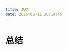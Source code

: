 ```yaml
---
title: 总结
date: 2025-05-11 20:14:45
---
```


# 总结

<TreeTable :data=tableData></TreeTable>



<script lang="ts" setup>
//#region
const tableData: Tables[] = [
    {
        name: "政治理论",
        time: 466,
        questionCount: 20,
        correctCount: 9,
        children: [
            {
                name: "马克思主义",
                time: 76,
                questionCount: 3,
                correctCount: 3,
                children: [
                    {
                        name: "哲学",
                        time: 45,
                        questionCount: 2,
                        correctCount: 2,
                        children: [
                            {
                                name: "辩证法",
                                time: 45,
                                questionCount: 2,
                                correctCount: 2,


                            }
                        ],

                    },
                    {
                        name: "政治经济学",
                        time: 31,
                        questionCount: 1,
                        correctCount: 1,
                        children: [
                            {
                                name: "政治经济学-其他",
                                time: 31,
                                questionCount: 1,
                                correctCount: 1,


                            }
                        ],

                    }
                ],

            },
            {
                name: "理论与政策",
                time: 390,
                questionCount: 17,
                correctCount: 6,
                children: [
                    {
                        name: "经济建设",
                        time: 224,
                        questionCount: 9,
                        correctCount: 2,


                    },
                    {
                        name: "社会建设",
                        time: 29,
                        questionCount: 1,
                        correctCount: 0,


                    },
                    {
                        name: "生态文明建设",
                        time: 21,
                        questionCount: 2,
                        correctCount: 1,


                    },
                    {
                        name: "国防和军队建设",
                        time: 22,
                        questionCount: 1,
                        correctCount: 0,
                    },
                    {
                        name: "党的建设",
                        time: 86,
                        questionCount: 3,
                        correctCount: 2,


                    },
                    {
                        name: "理论与政策-其他",
                        time: 8,
                        questionCount: 1,
                        correctCount: 1,


                    }
                ],

            },
            {
                name: "时政热点",
                time: 291,
                questionCount: 12,
                correctCount: 4,
                children: [
                    {
                        name: "重要文件",
                        time: 132,
                        questionCount: 5,
                        correctCount: 2,


                    },
                    {
                        name: "重大会议及讲话",
                        time: 159,
                        questionCount: 7,
                        correctCount: 2,
                    }
                ],

            }
        ],

    },
    {
        name: "常识判断",
        time: 377,
        questionCount: 15,
        correctCount: 4,
        children: [
            {
                name: "经济常识",
                time: 34,
                questionCount: 1,
                correctCount: 0,
                children: [
                    {
                        name: "市场",
                        time: 34,
                        questionCount: 1,
                        correctCount: 0,


                    }
                ],

            },
            {
                name: "法律常识",
                time: 152,
                questionCount: 7,
                correctCount: 4,
                children: [
                    {
                        name: "行政法",
                        time: 27,
                        questionCount: 2,
                        correctCount: 2,


                    },
                    {
                        name: "民法",
                        time: 61,
                        questionCount: 2,
                        correctCount: 1,


                    },
                    {
                        name: "刑法",
                        time: 29,
                        questionCount: 1,
                        correctCount: 0,


                    },
                    {
                        name: "其他法律法规",
                        time: 17,
                        questionCount: 1,
                        correctCount: 0,


                    },
                    {
                        name: "经济法",
                        time: 18,
                        questionCount: 1,
                        correctCount: 1,


                    }
                ],

            },
            {
                name: "科技常识",
                time: 109,
                questionCount: 4,
                correctCount: 0,
                children: [
                    {
                        name: "物理常识",
                        time: 17,
                        questionCount: 1,
                        correctCount: 0,


                    },
                    {
                        name: "化学常识",
                        time: 42,
                        questionCount: 1,
                        correctCount: 0,


                    },
                    {
                        name: "生物常识",
                        time: 33,
                        questionCount: 1,
                        correctCount: 0,


                    },
                    {
                        name: "生活常识",
                        time: 17,
                        questionCount: 1,
                        correctCount: 0,


                    }
                ],

            },
            {
                name: "人文常识",
                time: 61,
                questionCount: 2,
                correctCount: 0,
                children: [
                    {
                        name: "中国历史",
                        time: 45,
                        questionCount: 1,
                        correctCount: 0,


                    },
                    {
                        name: "文化常识",
                        time: 16,
                        questionCount: 1,
                        correctCount: 0,


                    }
                ],

            },
            {
                name: "地理国情",
                time: 21,
                questionCount: 1,
                correctCount: 0,
                children: [
                    {
                        name: "国情社情",
                        time: 21,
                        questionCount: 1,
                        correctCount: 0,


                    }
                ],

            }
        ],

    },
    {
        name: "言语理解与表达",
        time: 1335,
        questionCount: 30,
        correctCount: 20,
        children: [
            {
                name: "逻辑填空",
                time: 482,
                questionCount: 15,
                correctCount: 10,
                children: [
                    {
                        name: "实词填空",
                        time: 95,
                        questionCount: 3,
                        correctCount: 2,


                    },
                    {
                        name: "成语填空",
                        time: 248,
                        questionCount: 8,
                        correctCount: 5,


                    },
                    {
                        name: "混搭填空",
                        time: 139,
                        questionCount: 4,
                        correctCount: 3,


                    },
                    {
                        name: "词的辨析",
                        time: 304,
                        questionCount: 7,
                        correctCount: 4,
                        children: [
                            {
                                name: "词的辨析-搭配对象",
                                time: 242,
                                questionCount: 6,
                                correctCount: 3,


                            },
                            {
                                name: "词的辨析-程度轻重",
                                time: 62,
                                questionCount: 1,
                                correctCount: 1,


                            }
                        ],

                    },
                    {
                        name: "语境分析",
                        time: 482,
                        questionCount: 15,
                        correctCount: 10,
                        children: [
                            {
                                name: "关联关系-并列关系",
                                time: 221,
                                questionCount: 6,
                                correctCount: 4,


                            },
                            {
                                name: "对应关系-形象表达",
                                time: 8,
                                questionCount: 1,
                                correctCount: 1,


                            },
                            {
                                name: "对应关系-前后呼应",
                                time: 365,
                                questionCount: 11,
                                correctCount: 7,


                            }
                        ],

                    }
                ],

            },
            {
                name: "片段阅读",
                time: 547,
                questionCount: 10,
                correctCount: 7,
                children: [
                    {
                        name: "中心理解题",
                        time: 271,
                        questionCount: 6,
                        correctCount: 3,
                        children: [
                            {
                                name: "中心理解题-关联词-对策",
                                time: 133,
                                questionCount: 3,
                                correctCount: 2,


                            },
                            {
                                name: "中心理解题-主题词",
                                time: 199,
                                questionCount: 4,
                                correctCount: 2,


                            },
                            {
                                name: "分述句特征-引入铺垫",
                                time: 38,
                                questionCount: 1,
                                correctCount: 1,


                            }
                        ],

                    },
                    {
                        name: "细节判断题",
                        time: 241,
                        questionCount: 3,
                        correctCount: 3,


                    },
                    {
                        name: "标题填入题",
                        time: 35,
                        questionCount: 1,
                        correctCount: 1,


                    }
                ],

            },
            {
                name: "语句表达",
                time: 306,
                questionCount: 5,
                correctCount: 3,
                children: [
                    {
                        name: "语句排序题",
                        time: 153,
                        questionCount: 2,
                        correctCount: 1,
                        children: [
                            {
                                name: "确定首句-非首句特征",
                                time: 100,
                                questionCount: 1,
                                correctCount: 1,


                            },
                            {
                                name: "确定捆绑",
                                time: 53,
                                questionCount: 1,
                                correctCount: 0,


                            },
                            {
                                name: "确定顺序",
                                time: 153,
                                questionCount: 2,
                                correctCount: 1,


                            }
                        ],

                    },
                    {
                        name: "语句填空题",
                        time: 85,
                        questionCount: 2,
                        correctCount: 1,
                        children: [
                            {
                                name: "横线在开头",
                                time: 49,
                                questionCount: 1,
                                correctCount: 0,


                            },
                            {
                                name: "横线在中间",
                                time: 36,
                                questionCount: 1,
                                correctCount: 1,


                            }
                        ],

                    },
                    {
                        name: "接语选择题",
                        time: 68,
                        questionCount: 1,
                        correctCount: 1,


                    }
                ],

            }
        ],

    },
    {
        name: "数量关系",
        time: 694,
        questionCount: 10,
        correctCount: 2,
        children: [
            {
                name: "数学运算",
                time: 694,
                questionCount: 10,
                correctCount: 2,
                children: [
                    {
                        name: "多位数问题",
                        time: 92,
                        questionCount: 1,
                        correctCount: 1,


                    },
                    {
                        name: "工程问题",
                        time: 126,
                        questionCount: 1,
                        correctCount: 0,
                        children: [
                            {
                                name: "给完工时间型",
                                time: 126,
                                questionCount: 1,
                                correctCount: 0,


                            }
                        ],

                    },
                    {
                        name: "最值问题",
                        time: 214,
                        questionCount: 3,
                        correctCount: 1,
                        children: [
                            {
                                name: "非典型最值问题",
                                time: 214,
                                questionCount: 3,
                                correctCount: 1,


                            },
                            {
                                name: "多集合反向构造",
                                time: 15,
                                questionCount: 1,
                                correctCount: 0,


                            }
                        ],

                    },
                    {
                        name: "和差倍比问题",
                        time: 112,
                        questionCount: 1,
                        correctCount: 0,


                    },
                    {
                        name: "行程问题",
                        time: 106,
                        questionCount: 2,
                        correctCount: 0,
                        children: [
                            {
                                name: "普通行程",
                                time: 97,
                                questionCount: 1,
                                correctCount: 0,


                            },
                            {
                                name: "相遇追及",
                                time: 9,
                                questionCount: 1,
                                correctCount: 0,


                            }
                        ],

                    },
                    {
                        name: "几何问题",
                        time: 124,
                        questionCount: 2,
                        correctCount: 0,
                        children: [
                            {
                                name: "平面几何",
                                time: 124,
                                questionCount: 2,
                                correctCount: 0,


                            }
                        ],

                    },
                    {
                        name: "容斥原理问题",
                        time: 19,
                        questionCount: 2,
                        correctCount: 1,
                        children: [
                            {
                                name: "两集合",
                                time: 4,
                                questionCount: 1,
                                correctCount: 1,


                            },
                            {
                                name: "三集合",
                                time: 15,
                                questionCount: 1,
                                correctCount: 0,


                            }
                        ],

                    },
                    {
                        name: "经济利润问题",
                        time: 17,
                        questionCount: 1,
                        correctCount: 0,


                    },
                    {
                        name: "不定方程问题",
                        time: 195,
                        questionCount: 1,
                        correctCount: 0,
                        children: [
                            {
                                name: "不定方程组",
                                time: 195,
                                questionCount: 1,
                                correctCount: 0,


                            }
                        ],

                    }
                ],

            }
        ],

    },
    {
        name: "判断推理",
        time: 1751,
        questionCount: 35,
        correctCount: 19,
        children: [
            {
                name: "图形推理",
                time: 584,
                questionCount: 10,
                correctCount: 4,
                children: [
                    {
                        name: "空间类",
                        time: 169,
                        questionCount: 3,
                        correctCount: 1,
                        children: [
                            {
                                name: "空间类-立体拼合",
                                time: 74,
                                questionCount: 1,
                                correctCount: 0,


                            },
                            {
                                name: "空间类-截面图",
                                time: 76,
                                questionCount: 1,
                                correctCount: 1,


                            },
                            {
                                name: "空间类-空间重构-六面体",
                                time: 19,
                                questionCount: 1,
                                correctCount: 0,


                            }
                        ],

                    },
                    {
                        name: "特殊规律",
                        time: 20,
                        questionCount: 1,
                        correctCount: 1,
                        children: [
                            {
                                name: "特殊规律-功能元素",
                                time: 20,
                                questionCount: 1,
                                correctCount: 1,


                            }
                        ],

                    },
                    {
                        name: "数量规律",
                        time: 241,
                        questionCount: 4,
                        correctCount: 1,
                        children: [
                            {
                                name: "数量规律-点",
                                time: 84,
                                questionCount: 1,
                                correctCount: 0,


                            },
                            {
                                name: "数量规律-线",
                                time: 39,
                                questionCount: 1,
                                correctCount: 0,


                            },
                            {
                                name: "数量规律-面",
                                time: 35,
                                questionCount: 1,
                                correctCount: 1,


                            },
                            {
                                name: "数量规律-素",
                                time: 83,
                                questionCount: 1,
                                correctCount: 0,


                            }
                        ],

                    },
                    {
                        name: "位置规律",
                        time: 94,
                        questionCount: 1,
                        correctCount: 0,
                        children: [
                            {
                                name: "位置规律-平移",
                                time: 94,
                                questionCount: 1,
                                correctCount: 0,


                            }
                        ],

                    },
                    {
                        name: "样式规律",
                        time: 60,
                        questionCount: 1,
                        correctCount: 1,
                        children: [
                            {
                                name: "样式规律-黑白运算",
                                time: 60,
                                questionCount: 1,
                                correctCount: 1,


                            }
                        ],

                    }
                ],

            },
            {
                name: "定义判断",
                time: 476,
                questionCount: 10,
                correctCount: 7,
                children: [
                    {
                        name: "单定义",
                        time: 275,
                        questionCount: 7,
                        correctCount: 5,
                        children: [
                            {
                                name: "大前提",
                                time: 44,
                                questionCount: 1,
                                correctCount: 1,


                            },
                            {
                                name: "方式目的",
                                time: 56,
                                questionCount: 2,
                                correctCount: 1,


                            },
                            {
                                name: "原因结果",
                                time: 45,
                                questionCount: 1,
                                correctCount: 1,


                            },
                            {
                                name: "单定义-其他句式",
                                time: 130,
                                questionCount: 3,
                                correctCount: 2,


                            }
                        ],

                    },
                    {
                        name: "多定义",
                        time: 201,
                        questionCount: 3,
                        correctCount: 2,
                        children: [
                            {
                                name: "常规问法",
                                time: 148,
                                questionCount: 2,
                                correctCount: 1,


                            },
                            {
                                name: "特殊问法",
                                time: 53,
                                questionCount: 1,
                                correctCount: 1,


                            }
                        ],

                    }
                ],

            },
            {
                name: "类比推理",
                time: 158,
                questionCount: 5,
                correctCount: 4,
                children: [
                    {
                        name: "语法关系",
                        time: 25,
                        questionCount: 1,
                        correctCount: 1,


                    },
                    {
                        name: "逻辑关系",
                        time: 158,
                        questionCount: 5,
                        correctCount: 4,
                        children: [
                            {
                                name: "逻辑关系-并列关系",
                                time: 65,
                                questionCount: 1,
                                correctCount: 1,


                            },
                            {
                                name: "逻辑关系-交叉关系",
                                time: 26,
                                questionCount: 1,
                                correctCount: 0,


                            },
                            {
                                name: "逻辑关系-包容关系",
                                time: 65,
                                questionCount: 1,
                                correctCount: 1,


                            },
                            {
                                name: "逻辑关系-对应关系",
                                time: 67,
                                questionCount: 3,
                                correctCount: 3,


                            }
                        ],

                    },
                    {
                        name: "拆分思维",
                        time: 19,
                        questionCount: 1,
                        correctCount: 1,


                    }
                ],

            },
            {
                name: "逻辑判断",
                time: 533,
                questionCount: 10,
                correctCount: 4,
                children: [
                    {
                        name: "翻译推理",
                        time: 74,
                        questionCount: 1,
                        correctCount: 1,
                        children: [
                            {
                                name: "集合推理",
                                time: 74,
                                questionCount: 1,
                                correctCount: 1,


                            }
                        ],

                    },
                    {
                        name: "加强题型",
                        time: 109,
                        questionCount: 2,
                        correctCount: 1,
                        children: [
                            {
                                name: "补充论据",
                                time: 53,
                                questionCount: 1,
                                correctCount: 0,


                            },
                            {
                                name: "加强选非题",
                                time: 56,
                                questionCount: 1,
                                correctCount: 1,


                            }
                        ],

                    },
                    {
                        name: "削弱题型",
                        time: 75,
                        questionCount: 2,
                        correctCount: 1,
                        children: [
                            {
                                name: "削弱论点",
                                time: 40,
                                questionCount: 1,
                                correctCount: 0,


                            },
                            {
                                name: "拆桥",
                                time: 35,
                                questionCount: 1,
                                correctCount: 1,


                            }
                        ],

                    },
                    {
                        name: "组合排列-材料",
                        time: 275,
                        questionCount: 5,
                        correctCount: 1,


                    }
                ],

            }
        ],

    },
    {
        name: "资料分析",
        time: 2257,
        questionCount: 20,
        correctCount: 7,
        children: [
            {
                name: "文字资料",
                time: 595,
                questionCount: 5,
                correctCount: 1,


            },
            {
                name: "综合资料",
                time: 1662,
                questionCount: 15,
                correctCount: 6,


            },
            {
                name: "基期与现期",
                time: 195,
                questionCount: 3,
                correctCount: 2,
                children: [
                    {
                        name: "基期计算",
                        time: 45,
                        questionCount: 1,
                        correctCount: 1,


                    },
                    {
                        name: "基期和差",
                        time: 80,
                        questionCount: 1,
                        correctCount: 1,


                    },
                    {
                        name: "现期计算",
                        time: 70,
                        questionCount: 1,
                        correctCount: 0,


                    }
                ],

            },
            {
                name: "增长率",
                time: 159,
                questionCount: 2,
                correctCount: 0,
                children: [
                    {
                        name: "一般增长率",
                        time: 159,
                        questionCount: 2,
                        correctCount: 0,


                    }
                ],

            },
            {
                name: "增长量",
                time: 310,
                questionCount: 3,
                correctCount: 1,
                children: [
                    {
                        name: "增长量计算",
                        time: 142,
                        questionCount: 1,
                        correctCount: 0,


                    },
                    {
                        name: "增长量比较",
                        time: 79,
                        questionCount: 1,
                        correctCount: 1,


                    },
                    {
                        name: "年均增长量",
                        time: 89,
                        questionCount: 1,
                        correctCount: 0,


                    }
                ],

            },
            {
                name: "比重问题",
                time: 321,
                questionCount: 2,
                correctCount: 1,
                children: [
                    {
                        name: "现期比重",
                        time: 151,
                        questionCount: 1,
                        correctCount: 1,


                    },
                    {
                        name: "两期比重",
                        time: 170,
                        questionCount: 1,
                        correctCount: 0,


                    }
                ],

            },
            {
                name: "平均数问题",
                time: 531,
                questionCount: 5,
                correctCount: 2,
                children: [
                    {
                        name: "基期平均数",
                        time: 33,
                        questionCount: 1,
                        correctCount: 0,


                    },
                    {
                        name: "平均数的增长率",
                        time: 356,
                        questionCount: 3,
                        correctCount: 2,


                    },
                    {
                        name: "平均数的增长量",
                        time: 142,
                        questionCount: 1,
                        correctCount: 0,


                    }
                ],

            },
            {
                name: "倍数与比值相关",
                time: 111,
                questionCount: 1,
                correctCount: 0,
                children: [
                    {
                        name: "现期倍数",
                        time: 111,
                        questionCount: 1,
                        correctCount: 0,


                    }
                ],

            },
            {
                name: "综合分析",
                time: 630,
                questionCount: 4,
                correctCount: 1,


            }
        ],

    }
]
//#endregion   
</script>